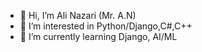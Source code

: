 - 👋 Hi, I’m Ali Nazari (Mr. A.N)
- 👀 I’m interested in Python/Django,C#,C++
- 🌱 I’m currently learning Django, AI/ML
